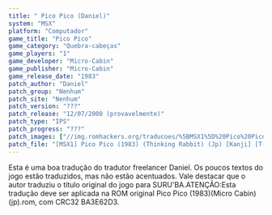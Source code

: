 ```yaml
---
title: " Pico Pico (Daniel)"
system: "MSX"
platform: "Computador"
game_title: "Pico Pico"
game_category: "Quebra-cabeças"
game_players: "1"
game_developer: "Micro-Cabin"
game_publisher: "Micro-Cabin"
game_release_date: "1983"
patch_author: "Daniel"
patch_group: "Nenhum"
patch_site: "Nenhum"
patch_version: "???"
patch_release: "12/07/2000 (provavelmente)"
patch_type: "IPS"
patch_progress: "???"
patch_images: ["//img.romhackers.org/traducoes/%5BMSX1%5D%20Pico%20Pico%20-%20Daniel%20-%201.png","//img.romhackers.org/traducoes/%5BMSX1%5D%20Pico%20Pico%20-%20Daniel%20-%202.png","//img.romhackers.org/traducoes/%5BMSX1%5D%20Pico%20Pico%20-%20Daniel%20-%203.png"]
patch_file: "[MSX1] Pico Pico (1983) (Thinking Rabbit) (Jp) [Kanji] [T-BR] [T-Daniel G-Nenhum] [A-2000].zip"
---
```

Esta é uma boa tradução do tradutor freelancer Daniel. Os poucos textos do jogo estão traduzidos, mas não estão acentuados. Vale destacar que o autor traduziu o título original do jogo para SURU'BA.ATENÇÃO:Esta tradução deve ser aplicada na ROM original Pico Pico (1983)(Micro Cabin)(jp).rom, com CRC32 BA3E62D3.